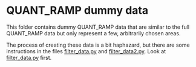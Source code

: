 # QUANT_RAMP dummy data

This folder contains dummy QUANT_RAMP data that are similar to the full QUANT_RAMP data but only represent a few, arbitrarily chosen areas. 

The process of creating these data is a bit haphazard, but there are some instructions in the files [filter_data.py](filter_data.py) and [filter_data2.py](filter_data2.py).
Look at [filter_data.py](filter_data.py) first. 
